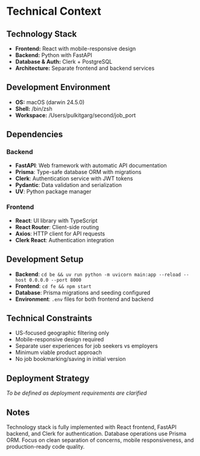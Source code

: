 # Technical Context

## Technology Stack
- **Frontend:** React with mobile-responsive design
- **Backend:** Python with FastAPI
- **Database & Auth:** Clerk + PostgreSQL
- **Architecture:** Separate frontend and backend services

## Development Environment
- **OS:** macOS (darwin 24.5.0)
- **Shell:** /bin/zsh
- **Workspace:** /Users/pulkitgarg/second/job_port

## Dependencies
### Backend
- **FastAPI**: Web framework with automatic API documentation
- **Prisma**: Type-safe database ORM with migrations
- **Clerk**: Authentication service with JWT tokens
- **Pydantic**: Data validation and serialization
- **UV**: Python package manager

### Frontend
- **React**: UI library with TypeScript
- **React Router**: Client-side routing
- **Axios**: HTTP client for API requests
- **Clerk React**: Authentication integration

## Development Setup
- **Backend**: `cd be && uv run python -m uvicorn main:app --reload --host 0.0.0.0 --port 8000`
- **Frontend**: `cd fe && npm start`
- **Database**: Prisma migrations and seeding configured
- **Environment**: `.env` files for both frontend and backend

## Technical Constraints
- US-focused geographic filtering only
- Mobile-responsive design required
- Separate user experiences for job seekers vs employers
- Minimum viable product approach
- No job bookmarking/saving in initial version

## Deployment Strategy
*To be defined as deployment requirements are clarified*

## Notes
Technology stack is fully implemented with React frontend, FastAPI backend, and Clerk for authentication. Database operations use Prisma ORM. Focus on clean separation of concerns, mobile responsiveness, and production-ready code quality.
